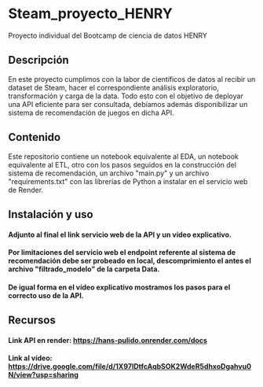 # Steam_proyecto_HENRY
Proyecto individual del Bootcamp de ciencia de datos HENRY
## Descripción
En este proyecto cumplimos con la labor de científicos de datos al recibir un dataset de Steam, hacer el correspondiente análisis exploratorio, transformación y carga de la data. Todo esto con el objetivo de deployar una API eficiente para ser consultada, debíamos además disponibilizar un sistema de recomendación de juegos en dicha API.
## Contenido
Este repositorio contiene un notebook equivalente al EDA, un notebook equivalente al ETL, otro con los pasos seguidos en la construcción del sistema de recomendación, un archivo "main.py" y un archivo "requirements.txt" con las librerías de Python a instalar en el servicio web de Render.
## Instalación y uso
#### Adjunto al final el link servicio web de la API y un vídeo explicativo.
#### Por limitaciones del servicio web el endpoint referente al sistema de recomendación debe ser probeado en local, descomprimiento el antes el archivo "filtrado_modelo" de la carpeta Data.
#### De igual forma en el vídeo explicativo mostramos los pasos para el correcto uso de la API.
## Recursos
#### Link API en render: https://hans-pulido.onrender.com/docs
#### Link al vídeo: https://drive.google.com/file/d/1X97lDtfcAqbSOK2WdeR5dhxoDgahvu0N/view?usp=sharing
